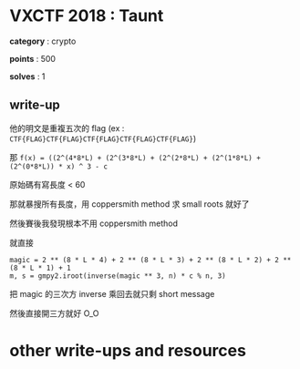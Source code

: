 # VXCTF 2018 : Taunt

**category** : crypto

**points** : 500

**solves** : 1

## write-up

他的明文是重複五次的 flag (ex : `CTF{FLAG}CTF{FLAG}CTF{FLAG}CTF{FLAG}CTF{FLAG}`)

那 `f(x) = ((2^(4*8*L) + (2^(3*8*L) + (2^(2*8*L) + (2^(1*8*L) + (2^(0*8*L)) * x) ^ 3 - c`

原始碼有寫長度 < 60

那就暴搜所有長度，用 coppersmith method 求 small roots 就好了

然後賽後我發現根本不用 coppersmith method

就直接

```
magic = 2 ** (8 * L * 4) + 2 ** (8 * L * 3) + 2 ** (8 * L * 2) + 2 ** (8 * L * 1) + 1
m, s = gmpy2.iroot(inverse(magic ** 3, n) * c % n, 3)
```

把 magic 的三次方 inverse 乘回去就只剩 short message

然後直接開三方就好 O_O

# other write-ups and resources

